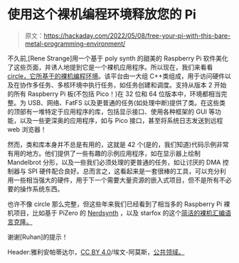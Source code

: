 # 使用这个裸机编程环境释放您的 Pi

> 原文：<https://hackaday.com/2022/05/08/free-your-pi-with-this-bare-metal-programming-environment/>

不久前,[Rene Strange]用一个基于 poly synth 的甜美的 Raspberry Pi 软件美化了这些页面，并诱人地提到它是一个裸机应用程序。所以现在，我们来看看 [circle，它所基于的裸机编程环境](https://github.com/rsta2/circle)。该平台由一大组 C++类组成，用于访问硬件以及在协作多任务、多核环境中执行任务，如任务创建和调度。支持从版本 2 开始的所有 Raspberry Pi 板(不包括 Pico！)在 32 位和 64 位版本中，环境都相当完整。为 USB、网络、FatFS 以及更普通的任务(如处理中断)提供了类。在这些类的顶部有一堆特定于应用程序的库，包括显示接口、使用各种框架的 GUI 等功能，以及一些更深奥的应用程序，如与 Pico 接口，甚至将系统日志发送到远程 web 浏览器！

然而，类和库本身并不总是有用的，这就是 42 个(是的，我们知道)代码示例非常有用的地方。他们提供了一些有趣的示例应用程序，如在显示器上绘制 Mandelbrot 分形，以及一些我们必须处理的更普通的任务，如让讨厌的 DMA 控制器与 SPI 硬件配合良好。总而言之，这看起来是一套很棒的工具，可以充分利用一些相当强大的硬件，用于下一个需要大量资源的嵌入式项目，但不是所有不必要的操作系统东西。

也许不像 circle 那么完整，但这些年来我们已经看到了相当多的 Raspberry Pi 裸机项目，比如基于 PiZero 的 [Nerdsynth](https://hackaday.com/2016/01/17/pi-zero-video-card-via-bare-metal-programming/) ，以及 starfox 的这个[简洁的裸机汇编语言克隆。](https://hackaday.com/2014/06/23/programming-pi-games-with-bare-metal-assembly/)

谢谢[Ruhan]的提示！

Header:雅利安帕蒂达尔，[CC BY 4.0](https://commons.wikimedia.org/wiki/File:Metal_Work_Sparks.jpg)/埃文-阿莫斯，[公共领域。](https://commons.wikimedia.org/wiki/File:Raspberry-Pi-2-Bare-BR.jpg)